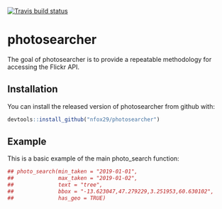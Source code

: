 
[![Travis build status](https://travis-ci.org/nfox29/photosearcher.svg?branch=master)](https://travis-ci.org/nfox29/photosearcher) <!-- README.md is generated from README.Rmd. Please edit that file -->

photosearcher
=============

The goal of photosearcher is to provide a repeatable methodology for accessing the Flickr API.

Installation
------------

You can install the released version of photosearcher from github with:

``` r
devtools::install_github("nfox29/photosearcher")
```

Example
-------

This is a basic example of the main photo\_search function:

``` r
## photo_search(min_taken = "2019-01-01",
##              max_taken = "2019-01-02",
##              text = "tree",
##              bbox = "-13.623047,47.279229,3.251953,60.630102",
##              has_geo = TRUE)
```

